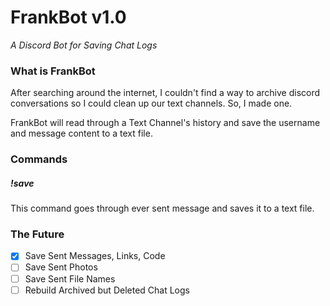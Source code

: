 # FrankBot v1.0
*A Discord Bot for Saving Chat Logs*

### What is FrankBot
After searching around the internet, I couldn't find a way to archive discord conversations so I could clean up our 
text channels.  So, I made one.

FrankBot will read through a Text Channel's history and save the username and message content to a text file.

### Commands

##### !save
This command goes through ever sent message and saves it to a text file.

### The Future

- [x] Save Sent Messages, Links, Code
- [ ] Save Sent Photos
- [ ] Save Sent File Names
- [ ] Rebuild Archived but Deleted Chat Logs
